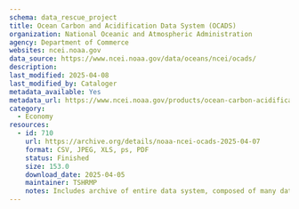 ```yaml
---
schema: data_rescue_project 
title: Ocean Carbon and Acidification Data System (OCADS)
organization: National Oceanic and Atmospheric Administration
agency: Department of Commerce
websites: ncei.noaa.gov
data_source: https://www.ncei.noaa.gov/data/oceans/ncei/ocads/
description: 
last_modified: 2025-04-08
last_modified_by: Cataloger
metadata_available: Yes
metadata_url: https://www.ncei.noaa.gov/products/ocean-carbon-acidification-data-system
category:
  - Economy
resources:
  - id: 710
    url: https://archive.org/details/noaa-ncei-ocads-2025-04-07
    format: CSV, JPEG, XLS, ps, PDF
    status: Finished
    size: 153.0
    download_date: 2025-04-05
    maintainer: TSHRMP
    notes: Includes archive of entire data system, composed of many datasets.  For posterity, all metadata files have been scraped and included in IA item, organized by accession number.  Would be thousands of submissions otherwise. Includes actively seeded torrent file (the one without _archive).  Alternate torrent location https//academictorrents.com/details/2b9b7040cbce323f7bc50c91ce88c6daa87fd8d1
---
```

